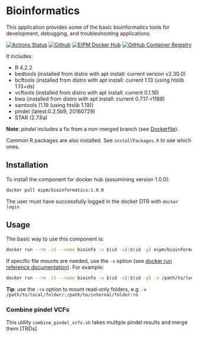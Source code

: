 # Bioinformatics

This application provides some of the basic bioinformatics tools for development, debugging, and troubleshooting applications.

[![Actions Status](https://github.com/eipm/bioinformatics/workflows/Docker/badge.svg)](https://github.com/eipm/bioinformatics/actions) [![Github](https://img.shields.io/badge/github-latest-green?style=flat&logo=github)](https://github.com/eipm/bioinformatics) [![EIPM Docker Hub](https://img.shields.io/badge/EIPM%20docker%20hub-latest-blue?style=flat&logo=docker)](https://hub.docker.com/repository/docker/eipm/bioinformatics) [![GitHub Container Registry](https://img.shields.io/badge/GitHub%20Container%20Registry-latest-blue?style=flat&logo=docker)](https://github.com/orgs/eipm/packages/container/package/bioinformatics)

It includes:

* R 4.2.2
* bedtools (installed from distro with apt install: current version v2.30.0)
* bcftools (installed from distro with apt install: current 1.13 (using htslib 1.13+ds)
* vcftools (installed from distro with apt install: current 0.1.16)
* bwa (installed from distro with apt install: current 0.7.17-r1188)
* samtools (1.19 (using htslib 1.19))
* pindel (latest:0.2.5b9, 20160729)
* STAR (2.7.6a)

**Note**: *pindel* includes a fix from a non-merged branch (see [Dockerfile](./Dockerfile)).

Common R packages are also installed. See `installPackages.R` to see which ones.

## Installation

To install the component for docker hub (assumining version 1.0.0):

```bash
docker pull eipm/bioinformatics:1.0.0
```

The user must have successfully logged in the docker DTR with `docker login`  

## Usage

The basic way to use this component is:

```bash
docker run --rm -it --name bioinfo -u $(id -u):$(id -g) eipm/bioinformatics:1.0.0  /bin/bash
```

If specific file mounts are needed, use the `-v` option (see [docker run reference documentation](https://docs.docker.com/engine/reference/run/)). For example:

```bash
docker run --rm -it --name bioinfo -u $(id -u):$(id -g) -v /path/to/local/folder/:/path/to/internal/folder eipm/bioinformatics:1.0.0  /bin/bash
```

**Tip**: use the `:ro` option to mount read-only folders, e.g. `-v /path/to/local/folder/:/path/to/internal/folder:ro`

### Combine pindel VCFs
This utility `combine_pindel_vcfs.sh` takes multiple pindel results and merge them [TBDs]
